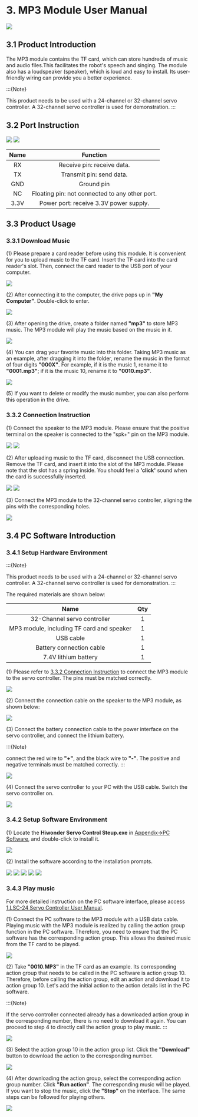 # 3. MP3 Module User Manual

<img src="../_static/media/chapter_3/image2.png" class="common_img" />

## 3.1 Product Introduction

The MP3 module contains the TF card, which can store hundreds of music and audio files.This facilitates the robot's speech and singing. The module also has a loudspeaker (speaker), which is loud and easy to install. Its user-friendly wiring can provide you a better experience.

:::{Note}

This product needs to be used with a 24-channel or 32-channel servo controller. A 32-channel servo controller is used for demonstration.
:::

## 3.2 Port Instruction

<img src="../_static/media/chapter_3/image3.png" class="common_img" />

<img src="../_static/media/chapter_3/image4.png" class="common_img" />

| **Name** | **Function** |
|:---:|:---:|
| RX | Receive pin: receive data. |
| TX | Transmit pin: send data. |
| GND | Ground pin |
| NC | Floating pin: not connected to any other port. |
| 3.3V | Power port: receive 3.3V power supply. |

## 3.3 Product Usage

### 3.3.1 Download Music

(1) Please prepare a card reader before using this module. It is convenient for you to upload music to the TF card. Insert the TF card into the card reader's slot. Then, connect the card reader to the USB port of your computer.

<img src="../_static/media/chapter_3/image5.png" class="common_img" />

(2) After connecting it to the computer, the drive pops up in **"My Computer"**. Double-click to enter.

<img src="../_static/media/chapter_3/image6.png" class="common_img" />

(3) After opening the drive, create a folder named **"mp3"** to store MP3 music. The MP3 module will play the music based on the music in it.

<img src="../_static/media/chapter_3/image7.png" class="common_img" />

(4) You can drag your favorite music into this folder. Taking MP3 music as an example, after dragging it into the folder, rename the music in the format of four digits **"000X"**. For example, if it is the music 1, rename it to **"0001.mp3"**; if it is the music 10, rename it to **"0010.mp3"**.

<img src="../_static/media/chapter_3/image8.png" class="common_img" />

(5) If you want to delete or modify the music number, you can also perform this operation in the drive.

<p id="anchor_3_3_2"></p>

### 3.3.2 Connection Instruction

(1) Connect the speaker to the MP3 module. Please ensure that the positive terminal on the speaker is connected to the "spk+" pin on the MP3 module.

<img src="../_static/media/chapter_3/image9.png" class="common_img" />

<img src="../_static/media/chapter_3/image10.png" class="common_img" />

(2) After uploading music to the TF card, disconnect the USB connection. Remove the TF card, and insert it into the slot of the MP3 module. Please note that the slot has a spring inside. You should feel a **'click'** sound when the card is successfully inserted.

<img src="../_static/media/chapter_3/image11.png" class="common_img" />

<img src="../_static/media/chapter_3/image12.png" class="common_img" />

(3) Connect the MP3 module to the 32-channel servo controller, aligning the pins with the corresponding holes.

<img src="../_static/media/chapter_3/image13.png" class="common_img" />

## 3.4 PC Software Introduction

### 3.4.1 Setup Hardware Environment

:::{Note}

This product needs to be used with a 24-channel or 32-channel servo controller. A 32-channel servo controller is used for demonstration.
:::

The required materials are shown below:

| Name | Qty |
|:---:|:---:|
| 32-Channel servo controller | 1 |
| MP3 module, including TF card and speaker | 1 |
| USB cable | 1 |
| Battery connection cable | 1 |
| 7.4V lithium battery | 1 |

(1) Please refer to [3.3.2 Connection Instruction](#anchor_3_3_2) to connect the MP3 module to the servo controller. The pins must be matched correctly.

<img src="../_static/media/chapter_3/image14.png" class="common_img" />

(2) Connect the connection cable on the speaker to the MP3 module, as shown below:

<img src="../_static/media/chapter_3/image15.png" class="common_img" />

(3) Connect the battery connection cable to the power interface on the servo controller, and connect the lithium battery.

:::{Note}

connect the red wire to **"+"**, and the black wire to **"-"**. The positive and negative terminals must be matched correctly.
:::

<img src="../_static/media/chapter_3/image16.png" class="common_img" />

(4) Connect the servo controller to your PC with the USB cable. Switch the servo controller on.

<img src="../_static/media/chapter_3/image17.png" class="common_img" />

### 3.4.2 Setup Software Environment

(1) Locate the **Hiwonder Servo Control Steup.exe** in [Appendix->PC Software](Appendix.md), and double-click to install it.

<img src="../_static/media/chapter_3/image18.png" class="common_img" />

(2) Install the software according to the installation prompts.

<img src="../_static/media/chapter_3/image19.png" class="common_img" />

<img src="../_static/media/chapter_3/image20.png" class="common_img" />

<img src="../_static/media/chapter_3/image21.png" class="common_img" />

<img src="../_static/media/chapter_3/image22.png" class="common_img" />

<img src="../_static/media/chapter_3/image23.png" class="common_img" />

### 3.4.3 Play music

For more detailed instruction on the PC software interface, please access [1.LSC-24 Servo Controller User Manual](1_User_Manual_formatted.md).

(1) Connect the PC software to the MP3 module with a USB data cable. Playing music with the MP3 module is realized by calling the action group function in the PC software. Therefore, you need to ensure that the PC software has the corresponding action group. This allows the desired music from the TF card to be played.

<img src="../_static/media/chapter_3/image24.png" class="common_img" />

(2) Take **"0010.MP3"** in the TF card as an example. Its corresponding action group that needs to be called in the PC software is action group 10. Therefore, before calling the action group, edit an action and download it to action group 10. Let's add the initial action to the action details list in the PC software.

:::{Note}

If the servo controller connected already has a downloaded action group in the corresponding number, there is no need to download it again. You can proceed to step 4 to directly call the action group to play music.
:::

<img src="../_static/media/chapter_3/image25.png" class="common_img" />

(3) Select the action group 10 in the action group list. Click the **"Download"** button to download the action to the corresponding number.

<img src="../_static/media/chapter_3/image26.png" class="common_img" />

(4) After downloading the action group, select the corresponding action group number. Click **"Run action"**. The corresponding music will be played. If you want to stop the music, click the **"Stop"** on the interface. The same steps can be followed for playing others.

<img src="../_static/media/chapter_3/image27.png" class="common_img" />